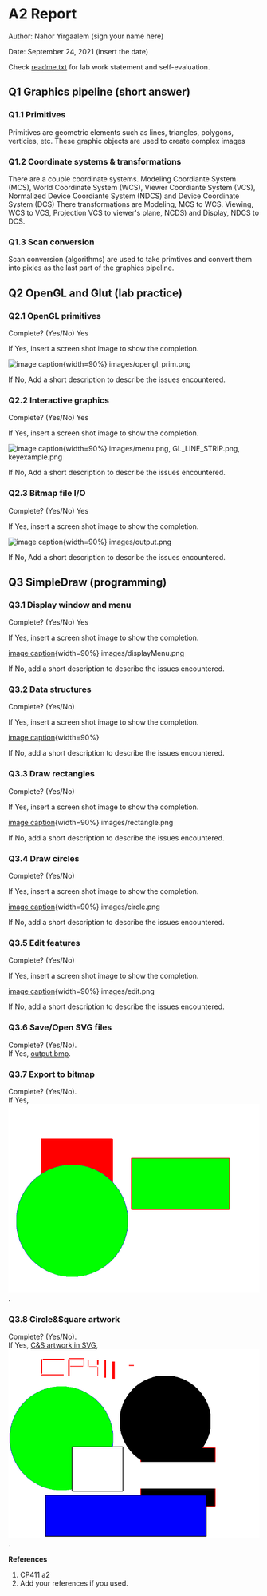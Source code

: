 # A2 Report

Author: Nahor Yirgaalem (sign your name here)

Date: September 24, 2021   (insert the date)

Check [readme.txt](readme.txt) for lab work statement and self-evaluation. 

## Q1 Graphics pipeline (short answer)
	
### Q1.1 Primitives

Primitives are geometric elements such as lines, triangles, polygons, verticies, etc. These graphic objects are used to create complex images

### Q1.2 Coordinate systems & transformations

There are a couple coordinate systems. Modeling Coordiante System (MCS), World Coordinate System (WCS), Viewer Coordiante System (VCS), Normalized Device Coordiante System (NDCS) and Device Coordinate System (DCS)
There transformations are Modeling, MCS to WCS. Viewing, WCS to VCS, Projection VCS to viewer's plane, NCDS) and Display, NDCS to DCS.

### Q1.3 Scan conversion

Scan conversion (algorithms) are used to take primtives and convert them into pixles as the last part of the graphics pipeline.


## Q2 OpenGL and Glut (lab practice)
	
### Q2.1 OpenGL primitives
 
Complete? (Yes/No) Yes

If Yes, insert a screen shot image to show the completion.

![image caption](images/demo.png){width=90%} images/opengl_prim.png

If No,  Add a short description to describe the issues encountered.

### Q2.2 Interactive graphics
 
Complete? (Yes/No) Yes

If Yes, insert a screen shot image to show the completion.

![image caption](images/demo.png){width=90%} images/menu.png, GL_LINE_STRIP.png, keyexample.png

If No,  Add a short description to describe the issues encountered.

### Q2.3 Bitmap file I/O
 
Complete? (Yes/No) Yes

If Yes, insert a screen shot image to show the completion.

![image caption](images/demo.png){width=90%} images/output.png

If No,  Add a short description to describe the issues encountered.



## Q3 SimpleDraw (programming)
	
### Q3.1 Display window and menu
 

Complete? (Yes/No) Yes

If Yes, insert a screen shot image to show the completion.

[image caption](images/demo.png){width=90%} images/displayMenu.png

If No, add a short description to describe the issues encountered.



### Q3.2 Data structures
 

Complete? (Yes/No) 

If Yes, insert a screen shot image to show the completion.

[image caption](images/demo.png){width=90%}

If No, add a short description to describe the issues encountered.



### Q3.3 Draw rectangles
 

Complete? (Yes/No) 

If Yes, insert a screen shot image to show the completion.

[image caption](images/demo.png){width=90%} images/rectangle.png

If No, add a short description to describe the issues encountered.



### Q3.4 Draw circles
 

Complete? (Yes/No) 

If Yes, insert a screen shot image to show the completion.

[image caption](images/demo.png){width=90%} images/circle.png

If No, add a short description to describe the issues encountered.



### Q3.5 Edit features
 

Complete? (Yes/No) 

If Yes, insert a screen shot image to show the completion.

[image caption](images/demo.png){width=90%} images/edit.png

If No, add a short description to describe the issues encountered.



### Q3.6 Save/Open SVG files

Complete? (Yes/No).  <br>If Yes, [output.bmp](images/output.svg).

### Q3.7 Export to bitmap

Complete? (Yes/No).  <br>If Yes, ![ouput.bmp](images/output.bmp).

### Q3.8 Circle&Square artwork

Complete? (Yes/No).  <br>If Yes, [C&S artwork in SVG](images/c&s.svg), ![C&S artwork in bitmap](images/c&s.bmp).




**References**

1. CP411 a2
2. Add your references if you used. 
